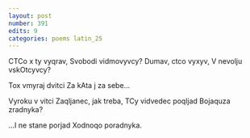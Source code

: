 ```yaml
---
layout: post
number: 391
edits: 9
categories: poems latin_25
---
```


CTCo x ty vyqrav, 
Svobodi vidmovyvcy? 
Dumav, ctco vyxyv,
V nevolju vskOtcyvcy?

Tox vmyraj dvitci 
Za kAta j za sebe...

Vyroku v vitci 
Zaqljanec, jak treba,
TCy vidvedec poqljad
Bojaquza zradnyka?

…I ne stane porjad
Xodnoqo poradnyka.
